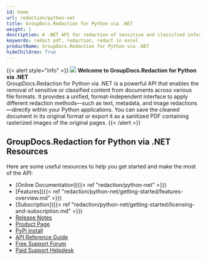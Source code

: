 ```yaml
---
id: home
url: redaction/python-net
title: GroupDocs.Redaction for Python via .NET
weight: 1
description: A .NET API for redaction of sensitive and classified information from the documents. You can redact in adobe pdf, redact in excel or in many of different file formats using c#
keywords: redact pdf, redaction, redact in excel
productName: GroupDocs.Redaction for Python via .NET
hideChildren: True
---
```

{{< alert style="info" >}}
![](/redaction/net/images/home.png) **Welcome to GroupDocs.Redaction for Python via .NET**  
GroupDocs.Redaction for Python via .NET is a powerful API that enables the removal of sensitive or classified content from documents across various file formats. It provides a unified, format-independent interface to apply different redaction methods—such as text, metadata, and image redactions—directly within your Python applications. You can save the cleaned document in its original format or export it as a sanitized PDF containing rasterized images of the original pages.
{{< /alert >}}

## GroupDocs.Redaction for Python via .NET Resources
Here are some useful resources to help you get started and make the most of the API:
*   [Online Documentation]({{< ref "redaction/python-net" >}})
*   [Features]({{< ref "redaction/python-net/getting-started/features-overview.md" >}})
*   [Subscription]({{< ref "redaction/python-net/getting-started/licensing-and-subscription.md" >}})
*   [Release Notes](https://releases.groupdocs.com/redaction/python-net/release-notes/)
*   [Product Page](https://products.groupdocs.com/redaction/python-net)
*   [PyPi install](https://pypi.org/project/groupdocs-redaction-net/)
*   [API Reference Guide](https://reference.groupdocs.com/python-net/redaction)
*   [Free Support Forum](https://forum.groupdocs.com/c/redaction)
*   [Paid Support Helpdesk](https://helpdesk.groupdocs.com/)
